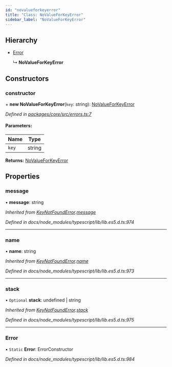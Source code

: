```yaml
---
id: "novalueforkeyerror"
title: "Class: NoValueForKeyError"
sidebar_label: "NoValueForKeyError"
---
```


## Hierarchy

- [Error](keynotfounderror.md#error)

  ↳ **NoValueForKeyError**

## Constructors

### constructor

\+ **new NoValueForKeyError**(`key`: string): [NoValueForKeyError](novalueforkeyerror.md)

_Defined in [packages/core/src/errors.ts:7](https://github.com/willsoto/node-konfig/blob/9b8a7e5/packages/core/src/errors.ts#L7)_

#### Parameters:

| Name  | Type   |
| ----- | ------ |
| `key` | string |

**Returns:** [NoValueForKeyError](novalueforkeyerror.md)

## Properties

### message

• **message**: string

_Inherited from [KeyNotFoundError](keynotfounderror.md).[message](keynotfounderror.md#message)_

_Defined in docs/node_modules/typescript/lib/lib.es5.d.ts:974_

---

### name

• **name**: string

_Inherited from [KeyNotFoundError](keynotfounderror.md).[name](keynotfounderror.md#name)_

_Defined in docs/node_modules/typescript/lib/lib.es5.d.ts:973_

---

### stack

• `Optional` **stack**: undefined \| string

_Inherited from [KeyNotFoundError](keynotfounderror.md).[stack](keynotfounderror.md#stack)_

_Defined in docs/node_modules/typescript/lib/lib.es5.d.ts:975_

---

### Error

▪ `Static` **Error**: ErrorConstructor

_Defined in docs/node_modules/typescript/lib/lib.es5.d.ts:984_

